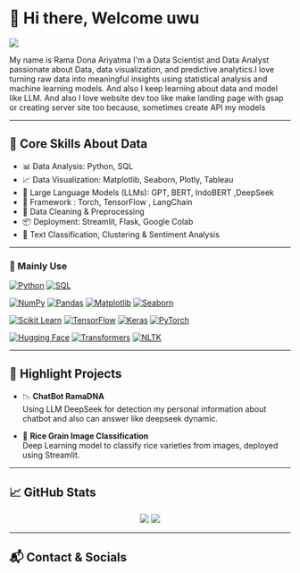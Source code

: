 # 👋 Hi there, Welcome uwu

<img src="https://readme-typing-svg.herokuapp.com/?lines=Data+Scientist+%7C+Data+Analyst+%7C+Machine+Learning+Enthusiast&center=true&width=750&height=45" />

My name is Rama Dona Ariyatma I'm a Data Scientist and Data Analyst passionate about Data, data visualization, and predictive analytics.I love turning raw data into meaningful insights using statistical analysis and machine learning models. And also I keep learning about data and model like LLM. And also I love website dev too like make landing page with gsap or creating server site too because, sometimes create API my models

---

## 🚀 Core Skills About Data

- 📊 Data Analysis: Python, SQL
- 📈 Data Visualization: Matplotlib, Seaborn, Plotly, Tableau  
- 🤖 Large Language Models (LLMs): GPT, BERT, IndoBERT ,DeepSeek
- 🤖 Framework : Torch, TensorFlow , LangChain
- 🧹 Data Cleaning & Preprocessing  
- 📦 Deployment: Streamlit, Flask, Google Colab
- 🧾 Text Classification, Clustering & Sentiment Analysis 

---

### 🧠 Mainly Use

<!-- Languages -->
[![Python](https://img.shields.io/badge/Python-3776AB?style=for-the-badge&logo=python&logoColor=white)](https://www.python.org/)
[![SQL](https://img.shields.io/badge/SQL-4479A1?style=for-the-badge&logo=postgresql&logoColor=white)](https://www.postgresql.org/)

<!-- Data Science -->
[![NumPy](https://img.shields.io/badge/NumPy-013243?style=for-the-badge&logo=numpy&logoColor=white)](https://numpy.org/)
[![Pandas](https://img.shields.io/badge/Pandas-150458?style=for-the-badge&logo=pandas&logoColor=white)](https://pandas.pydata.org/)
[![Matplotlib](https://img.shields.io/badge/Matplotlib-11557C?style=for-the-badge&logo=plotly&logoColor=white)](https://matplotlib.org/)
[![Seaborn](https://img.shields.io/badge/Seaborn-3C5280?style=for-the-badge&logoColor=white)](https://seaborn.pydata.org/)

<!-- Machine Learning -->
[![Scikit Learn](https://img.shields.io/badge/Scikit_Learn-F7931E?style=for-the-badge&logo=scikit-learn&logoColor=white)](https://scikit-learn.org/)
[![TensorFlow](https://img.shields.io/badge/TensorFlow-FF6F00?style=for-the-badge&logo=tensorflow&logoColor=white)](https://www.tensorflow.org/)
[![Keras](https://img.shields.io/badge/Keras-D00000?style=for-the-badge&logo=keras&logoColor=white)](https://keras.io/)
[![PyTorch](https://img.shields.io/badge/PyTorch-EE4C2C?style=for-the-badge&logo=pytorch&logoColor=white)](https://pytorch.org/)

<!-- LLM/NLP -->
[![Hugging Face](https://img.shields.io/badge/HuggingFace-FCC21B?style=for-the-badge&logo=huggingface&logoColor=black)](https://huggingface.co/)
[![Transformers](https://img.shields.io/badge/Transformers-005571?style=for-the-badge&logo=huggingface&logoColor=white)](https://huggingface.co/docs/transformers/index)
[![NLTK](https://img.shields.io/badge/NLTK-3C9DD0?style=for-the-badge&logo=nltk&logoColor=white)](https://www.nltk.org/)

<!-- Deployment -->

---

## 📌 Highlight Projects

- 📉 **ChatBot RamaDNA**  
  Using LLM DeepSeek for detection my personal information about chatbot and also can answer like deepseek dynamic.

- 🌾 **Rice Grain Image Classification**  
  Deep Learning model to classify rice varieties from images, deployed using Streamlit.

---

## 📈 GitHub Stats

<p align="center">
  <img src="https://github-readme-stats.vercel.app/api?username=RamaDNA&show_icons=true&theme=radical" />
  <img src="https://github-readme-stats.vercel.app/api/top-langs/?username=RamaDNA&layout=compact&theme=radical" />
</p>

---

## 📬 Contact & Socials

